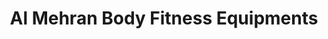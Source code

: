 ---
title: "Al Mehran Body Fitness Equipments"
url: /karachi/al-mehran-body-fitness-equipments/
shop: shop
---